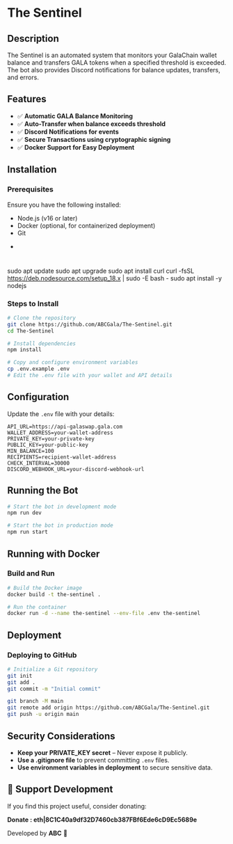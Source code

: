 # The Sentinel

## Description

The Sentinel is an automated system that monitors your GalaChain wallet balance and transfers GALA tokens when a specified threshold is exceeded. The bot also provides Discord notifications for balance updates, transfers, and errors.

## Features

- ✅ **Automatic GALA Balance Monitoring**
- ✅ **Auto-Transfer when balance exceeds threshold**
- ✅ **Discord Notifications for events**
- ✅ **Secure Transactions using cryptographic signing**
- ✅ **Docker Support for Easy Deployment**

## Installation

### Prerequisites

Ensure you have the following installed:

- Node.js (v16 or later)
- Docker (optional, for containerized deployment)
- Git
- ```sh
#  
 sudo apt update
sudo apt upgrade
sudo apt install curl
curl -fsSL https://deb.nodesource.com/setup_18.x | sudo -E bash -
sudo apt install -y nodejs

### Steps to Install

```sh
# Clone the repository
git clone https://github.com/ABCGala/The-Sentinel.git
cd The-Sentinel

# Install dependencies
npm install

# Copy and configure environment variables
cp .env.example .env
# Edit the .env file with your wallet and API details
```

## Configuration

Update the `.env` file with your details:

```env
API_URL=https://api-galaswap.gala.com
WALLET_ADDRESS=your-wallet-address
PRIVATE_KEY=your-private-key
PUBLIC_KEY=your-public-key
MIN_BALANCE=100
RECIPIENTS=recipient-wallet-address
CHECK_INTERVAL=30000
DISCORD_WEBHOOK_URL=your-discord-webhook-url
```

## Running the Bot

```sh
# Start the bot in development mode
npm run dev

# Start the bot in production mode
npm run start
```

## Running with Docker

### Build and Run

```sh
# Build the Docker image
docker build -t the-sentinel .

# Run the container
docker run -d --name the-sentinel --env-file .env the-sentinel
```

## Deployment

### Deploying to GitHub

```sh
# Initialize a Git repository
git init
git add .
git commit -m "Initial commit"

git branch -M main
git remote add origin https://github.com/ABCGala/The-Sentinel.git
git push -u origin main
```

## Security Considerations

- **Keep your PRIVATE\_KEY secret** – Never expose it publicly.
- **Use a .gitignore file** to prevent committing `.env` files.
- **Use environment variables in deployment** to secure sensitive data.

## **💙 Support Development**
If you find this project useful, consider donating:

**Donate : eth|8C1C40a9df32D7460cb387FBf6Ede6cD9Ec5689e**

Developed by **ABC** 🚀
